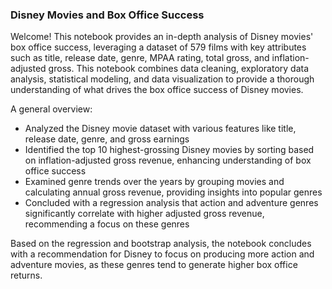 ### Disney Movies and Box Office Success

Welcome! This notebook provides an in-depth analysis of Disney movies' box office success, leveraging a dataset of 579 films with key attributes such as title, release date, genre, MPAA rating, total gross, and inflation-adjusted gross. This notebook combines data cleaning, exploratory data analysis, statistical modeling, and data visualization to provide a thorough understanding of what drives the box office success of Disney movies.

A general overview:
- Analyzed the Disney movie dataset with various features like title, release date, genre, and gross earnings
- Identified the top 10 highest-grossing Disney movies by sorting based on inflation-adjusted gross revenue, enhancing understanding of box office success
- Examined genre trends over the years by grouping movies and calculating annual gross revenue, providing insights into popular genres
- Concluded with a regression analysis that action and adventure genres significantly correlate with higher adjusted gross revenue, recommending a focus on these genres

Based on the regression and bootstrap analysis, the notebook concludes with a recommendation for Disney to focus on producing more action and adventure movies, as these genres tend to generate higher box office returns.
